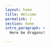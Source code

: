 ```yaml
---
layout: home
title: Welcome
permalink: /
section: home
intro_paragraph: >
  Here be dragons!

---
```

